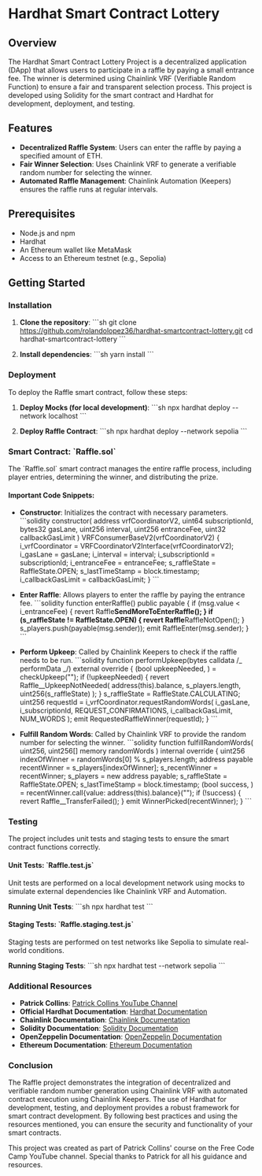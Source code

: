 # Hardhat Smart Contract Lottery

## Overview

The Hardhat Smart Contract Lottery Project is a decentralized application (DApp) that allows users to participate in a raffle by paying a small entrance fee. The winner is determined using Chainlink VRF (Verifiable Random Function) to ensure a fair and transparent selection process. This project is developed using Solidity for the smart contract and Hardhat for development, deployment, and testing.

## Features

- **Decentralized Raffle System**: Users can enter the raffle by paying a specified amount of ETH.
- **Fair Winner Selection**: Uses Chainlink VRF to generate a verifiable random number for selecting the winner.
- **Automated Raffle Management**: Chainlink Automation (Keepers) ensures the raffle runs at regular intervals.

## Prerequisites

- Node.js and npm
- Hardhat
- An Ethereum wallet like MetaMask
- Access to an Ethereum testnet (e.g., Sepolia)

## Getting Started

### Installation

1. **Clone the repository**:
   \`\`\`sh
   git clone https://github.com/rolandolopez36/hardhat-smartcontract-lottery.git
   cd hardhat-smartcontract-lottery
   \`\`\`

2. **Install dependencies**:
   \`\`\`sh
   yarn install
   \`\`\`

### Deployment

To deploy the Raffle smart contract, follow these steps:

1. **Deploy Mocks (for local development)**:
   \`\`\`sh
   npx hardhat deploy --network localhost
   \`\`\`

2. **Deploy Raffle Contract**:
   \`\`\`sh
   npx hardhat deploy --network sepolia
   \`\`\`

### Smart Contract: \`Raffle.sol\`

The \`Raffle.sol\` smart contract manages the entire raffle process, including player entries, determining the winner, and distributing the prize.

#### Important Code Snippets:

- **Constructor**: Initializes the contract with necessary parameters.
  \`\`\`solidity
  constructor(
  address vrfCoordinatorV2,
  uint64 subscriptionId,
  bytes32 gasLane,
  uint256 interval,
  uint256 entranceFee,
  uint32 callbackGasLimit
  ) VRFConsumerBaseV2(vrfCoordinatorV2) {
  i_vrfCoordinator = VRFCoordinatorV2Interface(vrfCoordinatorV2);
  i_gasLane = gasLane;
  i_interval = interval;
  i_subscriptionId = subscriptionId;
  i_entranceFee = entranceFee;
  s_raffleState = RaffleState.OPEN;
  s_lastTimeStamp = block.timestamp;
  i_callbackGasLimit = callbackGasLimit;
  }
  \`\`\`

- **Enter Raffle**: Allows players to enter the raffle by paying the entrance fee.
  \`\`\`solidity
  function enterRaffle() public payable {
  if (msg.value < i_entranceFee) {
  revert Raffle**SendMoreToEnterRaffle();
  }
  if (s_raffleState != RaffleState.OPEN) {
  revert Raffle**RaffleNotOpen();
  }
  s_players.push(payable(msg.sender));
  emit RaffleEnter(msg.sender);
  }
  \`\`\`

- **Perform Upkeep**: Called by Chainlink Keepers to check if the raffle needs to be run.
  \`\`\`solidity
  function performUpkeep(bytes calldata /_ performData _/) external override {
  (bool upkeepNeeded, ) = checkUpkeep("");
  if (!upkeepNeeded) {
  revert Raffle\_\_UpkeepNotNeeded(
  address(this).balance,
  s_players.length,
  uint256(s_raffleState)
  );
  }
  s_raffleState = RaffleState.CALCULATING;
  uint256 requestId = i_vrfCoordinator.requestRandomWords(
  i_gasLane,
  i_subscriptionId,
  REQUEST_CONFIRMATIONS,
  i_callbackGasLimit,
  NUM_WORDS
  );
  emit RequestedRaffleWinner(requestId);
  }
  \`\`\`

- **Fulfill Random Words**: Called by Chainlink VRF to provide the random number for selecting the winner.
  \`\`\`solidity
  function fulfillRandomWords(
  uint256,
  uint256[] memory randomWords
  ) internal override {
  uint256 indexOfWinner = randomWords[0] % s_players.length;
  address payable recentWinner = s_players[indexOfWinner];
  s_recentWinner = recentWinner;
  s_players = new address payable;
  s_raffleState = RaffleState.OPEN;
  s_lastTimeStamp = block.timestamp;
  (bool success, ) = recentWinner.call{value: address(this).balance}("");
  if (!success) {
  revert Raffle\_\_TransferFailed();
  }
  emit WinnerPicked(recentWinner);
  }
  \`\`\`

### Testing

The project includes unit tests and staging tests to ensure the smart contract functions correctly.

#### Unit Tests: \`Raffle.test.js\`

Unit tests are performed on a local development network using mocks to simulate external dependencies like Chainlink VRF and Automation.

**Running Unit Tests**:
\`\`\`sh
npx hardhat test
\`\`\`

#### Staging Tests: \`Raffle.staging.test.js\`

Staging tests are performed on test networks like Sepolia to simulate real-world conditions.

**Running Staging Tests**:
\`\`\`sh
npx hardhat test --network sepolia
\`\`\`

### Additional Resources

- **Patrick Collins**: [Patrick Collins YouTube Channel](https://www.youtube.com/c/PatrickCollins)
- **Official Hardhat Documentation**: [Hardhat Documentation](https://hardhat.org/getting-started/)
- **Chainlink Documentation**: [Chainlink Documentation](https://docs.chain.link/)
- **Solidity Documentation**: [Solidity Documentation](https://docs.soliditylang.org/en/v0.8.7/)
- **OpenZeppelin Documentation**: [OpenZeppelin Documentation](https://docs.openzeppelin.com/)
- **Ethereum Documentation**: [Ethereum Documentation](https://ethereum.org/en/developers/docs/)

### Conclusion

The Raffle project demonstrates the integration of decentralized and verifiable random number generation using Chainlink VRF with automated contract execution using Chainlink Keepers. The use of Hardhat for development, testing, and deployment provides a robust framework for smart contract development. By following best practices and using the resources mentioned, you can ensure the security and functionality of your smart contracts.

This project was created as part of Patrick Collins' course on the Free Code Camp YouTube channel. Special thanks to Patrick for all his guidance and resources.

